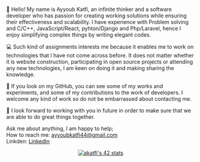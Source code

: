 👋 Hello! My name is Ayyoub Katfi, an infinite thinker and a software developer who has passion for creating working solutions while ensuring their effectiveness and scalability. I have experience with Problem solving and C/C++, JavaScript/React, pyhton/Django and Php/Laravel, hence I enjoy simplifying complex things by writing elegant codes.

💻 Such kind of assignments interests me because it enables me to work on technologies that I have not come across before. It does not matter whether it is website construction, participating in open source projects or attending any new technologies, I am keen on doing it and making sharing the knowledge.

🌟 If you look on my GitHub, you can see some of my works and experiments, and some of my contributions to the work of developers. I welcome any kind of work so do not be embarrassed about contacting me.

🚀 I look forward to working with you in future in order to make sure that we are able to do great things together.

Ask me about anything, I am happy to help; <br />
How to reach me: ayyoubkatfi44@gmail.com <br />
Linkden: <a href="https://www.linkedin.com/in/ayyoub-katfi-96459523a" target="_blank">LinkedIn</a> <br />


<div align="center">

[![akatfi's 42 stats](https://badge.mediaplus.ma/binary/akatfi)](https://github.com/ayyoubkatfi)

</div>
